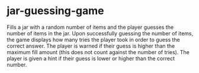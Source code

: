 # jar-guessing-game

Fills a jar with a random number of items and the player guesses the number of items in the jar.  Upon successfully guessing the number of items, the game displays how many tries the player took in order to guess the correct answer.  The player is warned if their guess is higher than the maximum fill amount (this does not count against the number of tries).  The player is given a hint if their guess is lower or higher than the correct number.
